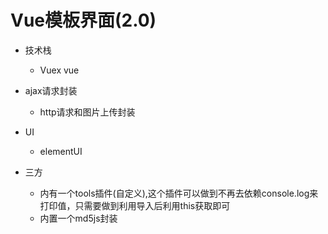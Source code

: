 # Vue模板界面(2.0)

- 技术栈
  - Vuex vue 

- ajax请求封装
  - http请求和图片上传封装 

- UI
  - elementUI

- 三方
  - 内有一个tools插件(自定义),这个插件可以做到不再去依赖console.log来打印值，只需要做到利用导入后利用this获取即可
  - 内置一个md5js封装
